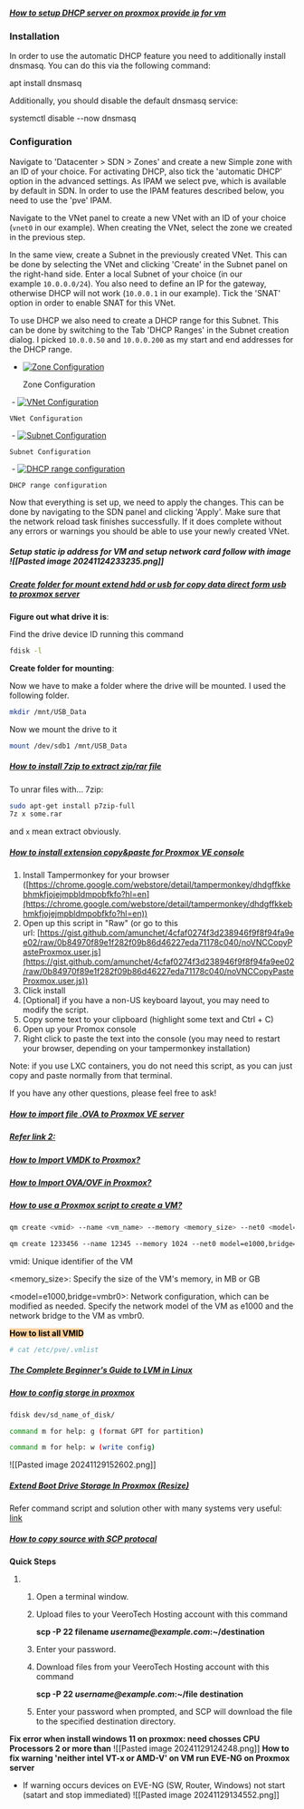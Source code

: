 ##### [How to setup DHCP server on proxmox provide ip for vm ](https://pve.proxmox.com/wiki/Setup_Simple_Zone_With_SNAT_and_DHCP)
### Installation

In order to use the automatic DHCP feature you need to additionally install dnsmasq. You can do this via the following command:

apt install dnsmasq

Additionally, you should disable the default dnsmasq service:

systemctl disable --now dnsmasq

### Configuration

Navigate to 'Datacenter > SDN > Zones' and create a new Simple zone with an ID of your choice. For activating DHCP, also tick the 'automatic DHCP' option in the advanced settings. As IPAM we select pve, which is available by default in SDN. In order to use the IPAM features described below, you need to use the 'pve' IPAM.

Navigate to the VNet panel to create a new VNet with an ID of your choice (`vnet0` in our example). When creating the VNet, select the zone we created in the previous step.

In the same view, create a Subnet in the previously created VNet. This can be done by selecting the VNet and clicking 'Create' in the Subnet panel on the right-hand side. Enter a local Subnet of your choice (in our example `10.0.0.0/24`). You also need to define an IP for the gateway, otherwise DHCP will not work (`10.0.0.1` in our example). Tick the 'SNAT' option in order to enable SNAT for this VNet.

To use DHCP we also need to create a DHCP range for this Subnet. This can be done by switching to the Tab 'DHCP Ranges' in the Subnet creation dialog. I picked `10.0.0.50` and `10.0.0.200` as my start and end addresses for the DHCP range.

- [![Zone Configuration](https://pve.proxmox.com/mediawiki/images/thumb/8/84/Simple_zone_dhcp.png/120px-Simple_zone_dhcp.png)](https://pve.proxmox.com/wiki/File:Simple_zone_dhcp.png "Zone Configuration")
    
    Zone Configuration
    
 - [![VNet Configuration](https://pve.proxmox.com/mediawiki/images/thumb/2/25/Vnet_configuration.png/120px-Vnet_configuration.png)](https://pve.proxmox.com/wiki/File:Vnet_configuration.png "VNet Configuration")
    
    VNet Configuration
    
 - [![Subnet Configuration](https://pve.proxmox.com/mediawiki/images/thumb/e/ee/Subnet_configuration.png/120px-Subnet_configuration.png)](https://pve.proxmox.com/wiki/File:Subnet_configuration.png "Subnet Configuration")
    
    Subnet Configuration
    
 - [![DHCP range configuration](https://pve.proxmox.com/mediawiki/images/thumb/0/02/Dhcp_range_configuration.png/120px-Dhcp_range_configuration.png)](https://pve.proxmox.com/wiki/File:Dhcp_range_configuration.png "DHCP range configuration")
    
    DHCP range configuration
    

Now that everything is set up, we need to apply the changes. This can be done by navigating to the SDN panel and clicking 'Apply'. Make sure that the network reload task finishes successfully. If it does complete without any errors or warnings you should be able to use your newly created VNet.

 ##### **Setup static ip address for VM and setup network card follow with image** ![[Pasted image 20241124233235.png]]

##### [Create folder for mount extend hdd or usb for copy data direct form usb to proxmox server](https://thehomelab.wiki/books/promox-ve/page/add-external-usb-storage-to-proxmox)

**Figure out what drive it is**:

Find the drive device ID running this command
```bash
fdisk -l
```
**Create folder for mounting**:

Now we have to make a folder where the drive will be mounted. I used the following folder.
```bash
mkdir /mnt/USB_Data
```
Now we mount the drive to it
```bash
mount /dev/sdb1 /mnt/USB_Data
```

##### [How to install 7zip to extract zip/rar file](https://askubuntu.com/questions/348173/how-to-install-7zip-to-extract-rar-files)
To unrar files with... 7zip: 
```bash
sudo apt-get install p7zip-full
7z x some.rar
```
and `x` mean extract obviously.

##### [How to install extension copy&paste for Proxmox VE console](https://gist.github.com/amunchet/4cfaf0274f3d238946f9f8f94fa9ee02)

1. Install Tampermonkey for your browser ([https://chrome.google.com/webstore/detail/tampermonkey/dhdgffkkebhmkfjojejmpbldmpobfkfo?hl=en](https://chrome.google.com/webstore/detail/tampermonkey/dhdgffkkebhmkfjojejmpbldmpobfkfo?hl=en))
2. Open up this script in "Raw" (or go to this url: [https://gist.github.com/amunchet/4cfaf0274f3d238946f9f8f94fa9ee02/raw/0b84970f89e1f282f09b86d46227eda71178c040/noVNCCopyPasteProxmox.user.js](https://gist.github.com/amunchet/4cfaf0274f3d238946f9f8f94fa9ee02/raw/0b84970f89e1f282f09b86d46227eda71178c040/noVNCCopyPasteProxmox.user.js))
3. Click install
4. [Optional] if you have a non-US keyboard layout, you may need to modify the script.
5. Copy some text to your clipboard (highlight some text and Ctrl + C)
6. Open up your Promox console
7. Right click to paste the text into the console (you may need to restart your browser, depending on your tampermonkey installation)

Note: if you use LXC containers, you do not need this script, as you can just copy and paste normally from that terminal.

If you have any other questions, please feel free to ask!

##### [How to import file .OVA to Proxmox VE server](https://www.vinchin.com/vm-backup/proxmox-import-ova-ovf.html)
##### [Refer link 2:](https://www.youtube.com/watch?v=EqGJYU96l0Q)

##### [ How to Import VMDK to Proxmox?](https://vinchin.com/vm-migration/import-vmdk-proxmox.html)

 ##### **[How to Import OVA/OVF in Proxmox?](https://www.vinchin.com/vm-backup/proxmox-import-ova-ovf.html)**


 ##### **[How to use a Proxmox script to create a VM?](https://www.vinchin.com/vm-tips/proxmox-create-vm.html)**
```bash
qm create <vmid> --name <vm_name> --memory <memory_size> --net0 <model=e1000,bridge=vmbr0> --cores <number_of_cores> --sockets <number_of_sockets> --cpu <cpu_type>
```

```bash
qm create 1233456 --name 12345 --memory 1024 --net0 model=e1000,bridge=vmbr0 --cores 2 --sockets 1 --cpu host
```

vmid: Unique identifier of the VM

<memory_size>: Specify the size of the VM's memory, in MB or GB

<model=e1000,bridge=vmbr0>: Network configuration, which can be modified as needed. Specify the network model of the VM as e1000 and the network bridge to the VM as vmbr0.

<mark style="background: #FFB86CA6;">**How to list all VMID**</mark>

```bash
# cat /etc/pve/.vmlist
```

##### **[The Complete Beginner's Guide to LVM in Linux](https://linuxhandbook.com/lvm-guide/#2-volume-groups)**

##### **[How to config storge in proxmox](https://www.youtube.com/watch?v=HqOGeqT-SCA)**

```bash
fdisk dev/sd_name_of_disk/

command m for help: g (format GPT for partition)

command m for help: w (write config)

```
![[Pasted image 20241129152602.png]]

##### **[Extend Boot Drive Storage In Proxmox (Resize)](https://www.youtube.com/watch?v=SsOLRiN4l9c)**
Refer command script and solution other with many systems very useful: [link](https://github.com/webmentordev/linux-bash-scripts-and-solutions/blob/master/Extend%20Proxmox%20Storage.txt)

##### **[How to copy source with SCP protocal](https://www.veerotech.net/kb/how-to-use-secure-copy-protocolscp-to-transfer-files-securely-on-linux-and-mac/)**
**Quick Steps**

1. 1. Open a terminal window.
    2. Upload files to your VeeroTech Hosting account with this command
        
        **scp -P 22 filename _username@example.com_:~/destination**
        
    3. Enter your password.
    4. Download files from your VeeroTech Hosting account with this command
        
        **scp -P 22 _username@example.com_:~/file destination**
        
    5. Enter your password when prompted, and SCP will download the file to the specified destination directory.

**Fix error when install windows 11 on proxmox: need chosses CPU Processors 2 or more than**
![[Pasted image 20241129124248.png]]
**How to fix warning 'neither intel VT-x or AMD-V' on VM run EVE-NG on Proxmox server**
- If warning occurs devices on EVE-NG (SW, Router, Windows) not start (satart and stop immediated)
![[Pasted image 20241129134552.png]]
